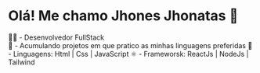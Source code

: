 # Olá! Me chamo Jhones Jhonatas 👋

🧑‍💻 - Desenvolvedor FullStack<br />
📂 - Acumulando projetos em que pratico as minhas linguagens preferidas
📃 - Linguagens: Html | Css | JavaScript
⚛️ - Frameworsk: ReactJs | NodeJs | Tailwind

